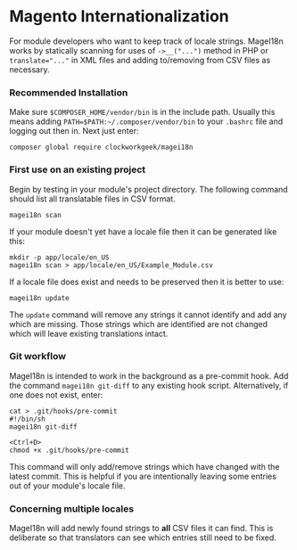 # Magento Internationalization

For module developers who want to keep track of locale strings.
MageI18n works by statically scanning for uses of `->__("...")` method in PHP or
`translate="..."` in XML files and adding to/removing from CSV files as necessary.

### Recommended Installation

Make sure `$COMPOSER_HOME/vendor/bin` is in the include path.
Usually this means adding `PATH=$PATH:~/.composer/vendor/bin` to your `.bashrc`
file and logging out then in.
Next just enter:

    composer global require clockworkgeek/magei18n

### First use on an existing project

Begin by testing in your module's project directory.
The following command should list all translatable files in CSV format.

    magei18n scan

If your module doesn't yet have a locale file then it can be generated like this:

    mkdir -p app/locale/en_US
    magei18n scan > app/locale/en_US/Example_Module.csv

If a locale file does exist and needs to be preserved then it is better to use:

    magei18n update

The `update` command will remove any strings it cannot identify and add any
which are missing.  Those strings which are identified are not changed which
will leave existing translations intact.

### Git workflow

MageI18n is intended to work in the background as a pre-commit hook.
Add the command `magei18n git-diff` to any existing hook script.
Alternatively, if one does not exist, enter:

    cat > .git/hooks/pre-commit
    #!/bin/sh
    magei18n git-diff
    
    <Ctrl+D>
    chmod +x .git/hooks/pre-commit

This command will only add/remove strings which have changed with the latest
commit.  This is helpful if you are intentionally leaving some entries out of
your module's locale file.

### Concerning multiple locales

MageI18n will add newly found strings to **all** CSV files it can find.  This
is deliberate so that translators can see which entries still need to be fixed.
